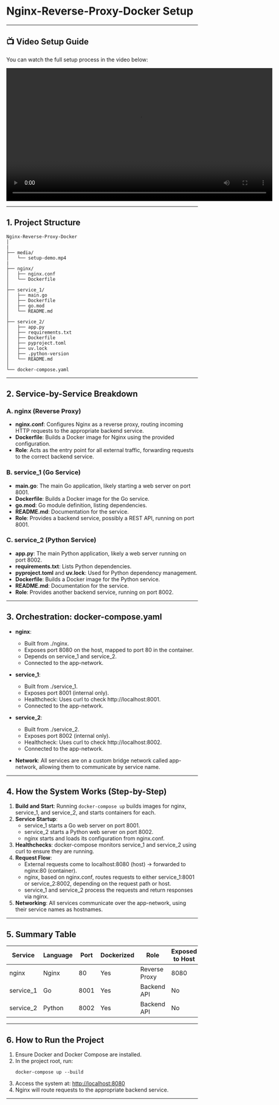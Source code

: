 # Nginx-Reverse-Proxy-Docker Setup

---

## 📺 Video Setup Guide

You can watch the full setup process in the video below:

<video src="setup-demo.mp4" controls width="700">
  Your browser does not support the video tag.
</video>

---

## 1. Project Structure

```
Nginx-Reverse-Proxy-Docker
│
|
├── media/
│   └── setup-demo.mp4
|
├── nginx/
│   ├── nginx.conf
│   └── Dockerfile
│
├── service_1/
│   ├── main.go
│   ├── Dockerfile
│   ├── go.mod
│   └── README.md
│
├── service_2/
│   ├── app.py
│   ├── requirements.txt
│   ├── Dockerfile
│   ├── pyproject.toml
│   ├── uv.lock
│   ├── .python-version
│   └── README.md
│
└── docker-compose.yaml
```

---

## 2. Service-by-Service Breakdown

### A. nginx (Reverse Proxy)
- **nginx.conf**: Configures Nginx as a reverse proxy, routing incoming HTTP requests to the appropriate backend service.
- **Dockerfile**: Builds a Docker image for Nginx using the provided configuration.
- **Role**: Acts as the entry point for all external traffic, forwarding requests to the correct backend service.

### B. service_1 (Go Service)
- **main.go**: The main Go application, likely starting a web server on port 8001.
- **Dockerfile**: Builds a Docker image for the Go service.
- **go.mod**: Go module definition, listing dependencies.
- **README.md**: Documentation for the service.
- **Role**: Provides a backend service, possibly a REST API, running on port 8001.

### C. service_2 (Python Service)
- **app.py**: The main Python application, likely a web server running on port 8002.
- **requirements.txt**: Lists Python dependencies.
- **pyproject.toml** and **uv.lock**: Used for Python dependency management.
- **Dockerfile**: Builds a Docker image for the Python service.
- **README.md**: Documentation for the service.
- **Role**: Provides another backend service, running on port 8002.

---

## 3. Orchestration: docker-compose.yaml

- **nginx**:
  - Built from ./nginx.
  - Exposes port 8080 on the host, mapped to port 80 in the container.
  - Depends on service_1 and service_2.
  - Connected to the app-network.

- **service_1**:
  - Built from ./service_1.
  - Exposes port 8001 (internal only).
  - Healthcheck: Uses curl to check http://localhost:8001.
  - Connected to the app-network.

- **service_2**:
  - Built from ./service_2.
  - Exposes port 8002 (internal only).
  - Healthcheck: Uses curl to check http://localhost:8002.
  - Connected to the app-network.

- **Network**: All services are on a custom bridge network called app-network, allowing them to communicate by service name.

---

## 4. How the System Works (Step-by-Step)

1. **Build and Start**: Running `docker-compose up` builds images for nginx, service_1, and service_2, and starts containers for each.
2. **Service Startup**:
   - service_1 starts a Go web server on port 8001.
   - service_2 starts a Python web server on port 8002.
   - nginx starts and loads its configuration from nginx.conf.
3. **Healthchecks**: docker-compose monitors service_1 and service_2 using curl to ensure they are running.
4. **Request Flow**:
   - External requests come to localhost:8080 (host) → forwarded to nginx:80 (container).
   - nginx, based on nginx.conf, routes requests to either service_1:8001 or service_2:8002, depending on the request path or host.
   - service_1 and service_2 process the requests and return responses via nginx.
5. **Networking**: All services communicate over the app-network, using their service names as hostnames.

---

## 5. Summary Table

| Service     | Language | Port | Dockerized | Role                | Exposed to Host | Internal Name |
|-------------|----------|------|------------|---------------------|-----------------|--------------|
| nginx       | Nginx    | 80   | Yes        | Reverse Proxy       | 8080            | nginx        |
| service_1   | Go       | 8001 | Yes        | Backend API         | No              | service_1    |
| service_2   | Python   | 8002 | Yes        | Backend API         | No              | service_2    |

---

## 6. How to Run the Project

1. Ensure Docker and Docker Compose are installed.
2. In the project root, run:
   ```
   docker-compose up --build
   ```
3. Access the system at: [http://localhost:8080](http://localhost:8080)
4. Nginx will route requests to the appropriate backend service.

---
